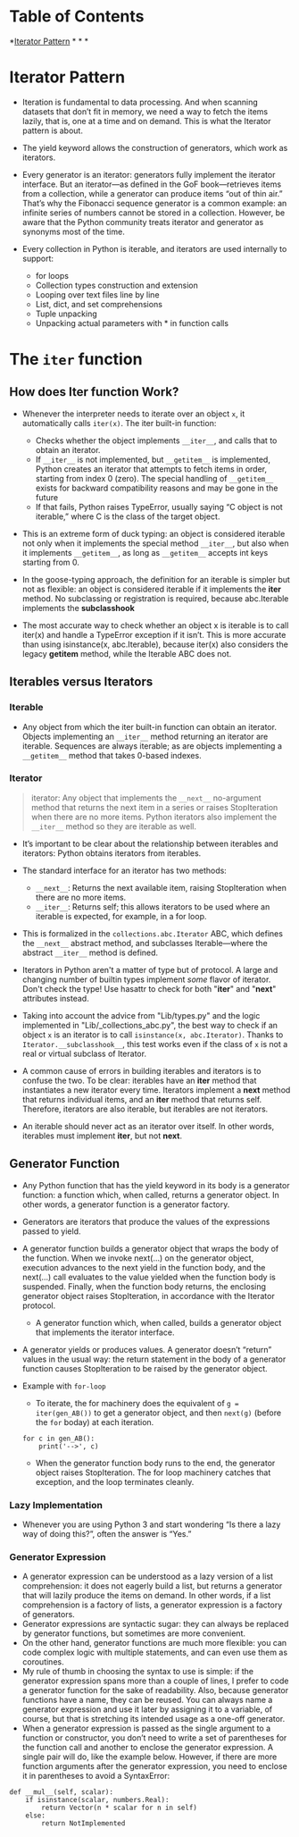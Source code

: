 # Table of Contents

*[Iterator Pattern](#iterator-pattern)
*[](#)
*[](#)
*[](#)



# Iterator Pattern
* Iteration is fundamental to data processing. And when scanning datasets that don’t fit in memory, we need a way to fetch the items lazily, that is, one at a time and on demand. This is what the Iterator pattern is about.
* The yield keyword allows the construction of generators, which work as iterators.
* Every generator is an iterator: generators fully implement the iterator interface. But an iterator—as defined in the GoF book—retrieves items from a collection, while a generator can produce items “out of thin air.” That’s why the Fibonacci sequence generator is a common example: an infinite series of numbers cannot be stored in a collection. However, be aware that the Python community treats iterator and generator as synonyms most of the time.

* Every collection in Python is iterable, and iterators are used internally to support:
  * for loops
  * Collection types construction and extension
  * Looping over text files line by line
  * List, dict, and set comprehensions
  * Tuple unpacking
  * Unpacking actual parameters with * in function calls

# The `iter` function
## How does Iter function Work?
* Whenever the interpreter needs to iterate over an object `x`, it automatically calls `iter(x)`. The iter built-in function:
  * Checks whether the object implements `__iter__`, and calls that to obtain an iterator.
  * If `__iter__` is not implemented, but `__getitem__` is implemented, Python creates an iterator that attempts to fetch items in order, starting from index 0 (zero). The special handling of `__getitem__` exists for backward compatibility reasons and may be gone in the future
  * If that fails, Python raises TypeError, usually saying “C object is not iterable,” where C is the class of the target object.

* This is an extreme form of duck typing: an object is considered iterable not only when it implements the special method `__iter__`, but also when it implements `__getitem__`, as long as `__getitem__` accepts int keys starting from 0.

* In the goose-typing approach, the definition for an iterable is simpler but not as flexible: an object is considered iterable if it implements the __iter__ method. No subclassing or registration is required, because abc.Iterable implements the __subclasshook__

* The most accurate way to check whether an object x is iterable is to call iter(x) and handle a TypeError exception if it isn’t. This is more accurate than using isinstance(x, abc.Iterable), because iter(x) also considers the legacy __getitem__ method, while the Iterable ABC does not.

## Iterables versus Iterators
### Iterable
* Any object from which the iter built-in function can obtain an iterator. Objects implementing an `__iter__` method returning an iterator are iterable. Sequences are always iterable; as are objects implementing a `__getitem__` method that takes 0-based indexes.

### Iterator
> iterator: Any object that implements the `__next__` no-argument method that returns the next item in a series or raises StopIteration when there are no more items. Python iterators also implement the `__iter__` method so they are iterable as well.

* It’s important to be clear about the relationship between iterables and iterators: Python obtains iterators from iterables.
* The standard interface for an iterator has two methods:
  * `__next__`: Returns the next available item, raising StopIteration when there are no more items.
  * `__iter__`: Returns self; this allows iterators to be used where an iterable is expected, for example, in a for loop.
* This is formalized in the `collections.abc.Iterator` ABC, which defines the `__next__` abstract method, and subclasses Iterable—where the abstract `__iter__` method is defined.

* Iterators in Python aren't a matter of type but of protocol.  A large and changing number of builtin types implement *some* flavor of
iterator.  Don't check the type!  Use hasattr to check for both "__iter__" and "__next__" attributes instead.

* Taking into account the advice from "Lib/types.py" and the logic implemented in "Lib/_collections_abc.py", the best way to check if an object `x` is an iterator is to call `isinstance(x, abc.Iterator)`. Thanks to `Iterator.__subclasshook__`, this test works even if the class of `x` is not a real or virtual subclass of Iterator.

* A common cause of errors in building iterables and iterators is to confuse the two. To be clear: iterables have an __iter__ method that instantiates a new iterator every time. Iterators implement a __next__ method that returns individual items, and an __iter__ method that returns self. Therefore, iterators are also iterable, but iterables are not iterators.
* An iterable should never act as an iterator over itself. In other words, iterables must implement __iter__, but not __next__.

## Generator Function
* Any Python function that has the yield keyword in its body is a generator function: a function which, when called, returns a generator object. In other words, a generator function is a generator factory.
* Generators are iterators that produce the values of the expressions passed to yield.
* A generator function builds a generator object that wraps the body of the function. When we invoke next(…) on the generator object, execution advances to the next yield in the function body, and the next(…) call evaluates to the value yielded when the function body is suspended. Finally, when the function body returns, the enclosing generator object raises StopIteration, in accordance with the Iterator protocol.
  * A generator function which, when called, builds a generator object that implements the iterator interface. 

* A generator yields or produces values. A generator doesn’t “return” values in the usual way: the return statement in the body of a generator function causes StopIteration to be raised by the generator object.

* Example with `for-loop`
  * To iterate, the for machinery does the equivalent of `g = iter(gen_AB())` to get a generator object, and then `next(g)` (before the `for` boday) at each iteration.
  ```
  for c in gen_AB():
      print('-->', c)
  ```
  * When the generator function body runs to the end, the generator object raises StopIteration. The for loop machinery catches that exception, and the loop terminates cleanly.

### Lazy Implementation
* Whenever you are using Python 3 and start wondering “Is there a lazy way of doing this?”, often the answer is “Yes.”

### Generator Expression
* A generator expression can be understood as a lazy version of a list comprehension: it does not eagerly build a list, but returns a generator that will lazily produce the items on demand. In other words, if a list comprehension is a factory of lists, a generator expression is a factory of generators.
* Generator expressions are syntactic sugar: they can always be replaced by generator functions, but sometimes are more convenient.
* On the other hand, generator functions are much more flexible: you can code complex logic with multiple statements, and can even use them as coroutines.
* My rule of thumb in choosing the syntax to use is simple: if the generator expression spans more than a couple of lines, I prefer to code a generator function for the sake of readability. Also, because generator functions have a name, they can be reused. You can always name a generator expression and use it later by assigning it to a variable, of course, but that is stretching its intended usage as a one-off generator.
* When a generator expression is passed as the single argument to a function or constructor, you don’t need to write a set of parentheses for the function call and another to enclose the generator expression. A single pair will do, like the example below. However, if there are more function arguments after the generator expression, you need to enclose it in parentheses to avoid a SyntaxError:

```
def __mul__(self, scalar):
    if isinstance(scalar, numbers.Real):
        return Vector(n * scalar for n in self)
    else:
        return NotImplemented
```







